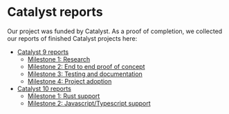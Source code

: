 # Catalyst reports

Our project was funded by Catalyst. As a proof of completion, we collected our reports of
finished Catalyst projects here:

- [Catalyst 9 reports](catalyst09-reports)
  - [Milestone 1: Research](catalyst09-reports/milestone-1.md)
  - [Milestone 2: End to end proof of concept](catalyst09-reports/milestone-2.md)
  - [Milestone 3: Testing and documentation](catalyst09-reports/milestone-3.md)
  - [Milestone 4: Project adoption](catalyst09-reports/milestone-3.md)
- [Catalyst 10 reports](catalyst10-reports)
  - [Milestone 1: Rust support](catalyst10-reports/milestone-1.md)
  - [Milestone 2: Javascript/Typescript support](catalyst10-reports/milestone-2.md)
